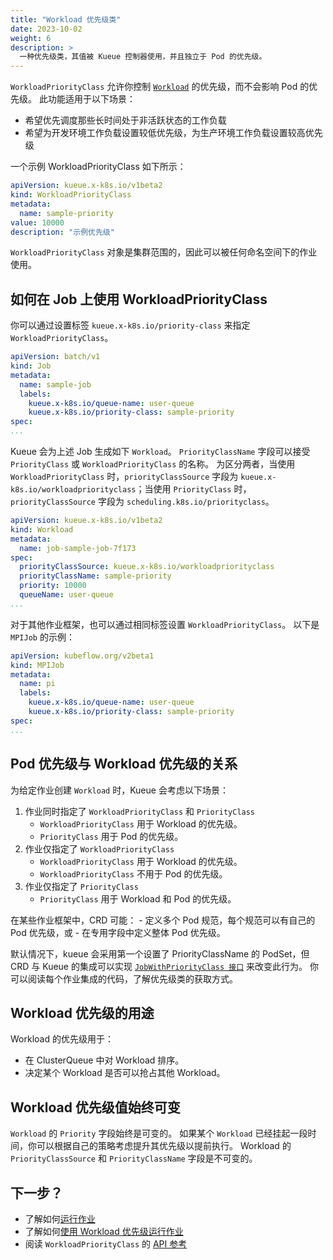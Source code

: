 ```yaml
---
title: "Workload 优先级类"
date: 2023-10-02
weight: 6
description: >
  一种优先级类，其值被 Kueue 控制器使用，并且独立于 Pod 的优先级。
---
```


`WorkloadPriorityClass` 允许你控制 [`Workload`](/docs/concepts/workload) 的优先级，而不会影响 Pod 的优先级。
此功能适用于以下场景：
- 希望优先调度那些长时间处于非活跃状态的工作负载
- 希望为开发环境工作负载设置较低优先级，为生产环境工作负载设置较高优先级

一个示例 WorkloadPriorityClass 如下所示：

```yaml
apiVersion: kueue.x-k8s.io/v1beta2
kind: WorkloadPriorityClass
metadata:
  name: sample-priority
value: 10000
description: "示例优先级"
```

`WorkloadPriorityClass` 对象是集群范围的，因此可以被任何命名空间下的作业使用。

## 如何在 Job 上使用 WorkloadPriorityClass

你可以通过设置标签 `kueue.x-k8s.io/priority-class` 来指定 `WorkloadPriorityClass`。

```yaml
apiVersion: batch/v1
kind: Job
metadata:
  name: sample-job
  labels:
    kueue.x-k8s.io/queue-name: user-queue
    kueue.x-k8s.io/priority-class: sample-priority
spec:
...
```
Kueue 会为上述 Job 生成如下 `Workload`。
`PriorityClassName` 字段可以接受 `PriorityClass` 或 `WorkloadPriorityClass` 的名称。
为区分两者，当使用 `WorkloadPriorityClass` 时，`priorityClassSource` 字段为
`kueue.x-k8s.io/workloadpriorityclass`；当使用 `PriorityClass` 时，`priorityClassSource`
字段为 `scheduling.k8s.io/priorityclass`。

```yaml
apiVersion: kueue.x-k8s.io/v1beta2
kind: Workload
metadata:
  name: job-sample-job-7f173
spec:
  priorityClassSource: kueue.x-k8s.io/workloadpriorityclass
  priorityClassName: sample-priority
  priority: 10000
  queueName: user-queue
...
```

对于其他作业框架，也可以通过相同标签设置 `WorkloadPriorityClass`。
以下是 `MPIJob` 的示例：

```yaml
apiVersion: kubeflow.org/v2beta1
kind: MPIJob
metadata:
  name: pi
  labels:
    kueue.x-k8s.io/queue-name: user-queue
    kueue.x-k8s.io/priority-class: sample-priority
spec:
...
```

## Pod 优先级与 Workload 优先级的关系

为给定作业创建 `Workload` 时，Kueue 会考虑以下场景：
1. 作业同时指定了 `WorkloadPriorityClass` 和 `PriorityClass`
    - `WorkloadPriorityClass` 用于 Workload 的优先级。
    - `PriorityClass` 用于 Pod 的优先级。
2. 作业仅指定了 `WorkloadPriorityClass`
    - `WorkloadPriorityClass` 用于 Workload 的优先级。
    - `WorkloadPriorityClass` 不用于 Pod 的优先级。
3. 作业仅指定了 `PriorityClass`
    - `PriorityClass` 用于 Workload 和 Pod 的优先级。

在某些作业框架中，CRD 可能：
    - 定义多个 Pod 规范，每个规范可以有自己的 Pod 优先级，或
    - 在专用字段中定义整体 Pod 优先级。

默认情况下，kueue 会采用第一个设置了 PriorityClassName 的 PodSet，但 CRD 与 Kueue 的集成可以实现
[`JobWithPriorityClass 接口`](https://github.com/kubernetes-sigs/kueue/blob/e162f8508b503d20feb9b31fd0b27d91e58f2c2f/pkg/controller/jobframework/interface.go#L81-L84) 来改变此行为。
你可以阅读每个作业集成的代码，了解优先级类的获取方式。

## Workload 优先级的用途

Workload 的优先级用于：
- 在 ClusterQueue 中对 Workload 排序。
- 决定某个 Workload 是否可以抢占其他 Workload。

## Workload 优先级值始终可变

`Workload` 的 `Priority` 字段始终是可变的。
如果某个 `Workload` 已经挂起一段时间，你可以根据自己的策略考虑提升其优先级以提前执行。
Workload 的 `PriorityClassSource` 和 `PriorityClassName` 字段是不可变的。

## 下一步？

- 了解如何[运行作业](/docs/tasks/run/jobs)
- 了解如何[使用 Workload 优先级运行作业](/docs/tasks/manage/run_job_with_workload_priority)
- 阅读 `WorkloadPriorityClass` 的 [API 参考](/docs/reference/kueue.v1beta1/#kueue-x-k8s-io-v1beta1-WorkloadPriorityClass)
